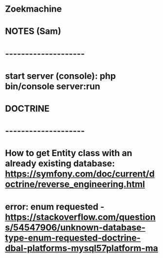 # Zoekmachine

# NOTES (Sam)
# --------------------
# start server (console): php bin/console server:run

# DOCTRINE
# --------------------
# How to get Entity class with an already existing database: https://symfony.com/doc/current/doctrine/reverse_engineering.html
# error: enum requested   - https://stackoverflow.com/questions/54547906/unknown-database-type-enum-requested-doctrine-dbal-platforms-mysql57platform-ma


